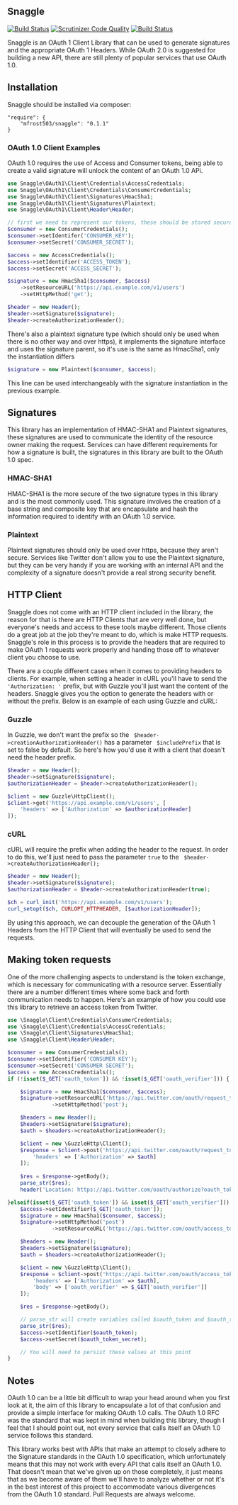 ## Snaggle

[![Build Status](https://travis-ci.org/mfrost503/Snaggle.svg?branch=master)](https://travis-ci.org/mfrost503/Snaggle)
[![Scrutinizer Code
Quality](https://scrutinizer-ci.com/g/mfrost503/Snaggle/badges/quality-score.png?b=master)](https://scrutinizer-ci.com/g/mfrost503/Snaggle/?branch=master)
[![Build
Status](https://scrutinizer-ci.com/g/mfrost503/Snaggle/badges/build.png?b=master)](https://scrutinizer-ci.com/g/mfrost503/Snaggle/build-status/master)

Snaggle is an OAuth 1 Client Library that can be used to generate signatures and
the appropriate OAuth 1 Headers. While OAuth 2.0 is suggested for building a new API, there are still plenty of popular services that use OAuth 1.0. 
## Installation

Snaggle should be installed via composer:
```
"require": {
    "mfrost503/snaggle": "0.1.1"
}
```

### OAuth 1.0 Client Examples
OAuth 1.0 requires the use of Access and Consumer tokens, being able to create a valid signature will unlock the content of an OAuth 1.0 APi.

```php
use Snaggle\OAuth1\Client\Credentials\AccessCredentials;
use Snaggle\OAuth1\Client\Credentials\ConsumerCredentials;
use Snaggle\OAuth1\Client\Signatures\HmacSha1;
use Snaggle\OAuth1\Client\Signatures\Plaintext;
use Snaggle\OAuth1\Client\Header\Header;

// first we need to represent our tokens, these should be stored securely
$consumer = new ConsumerCredentials();
$consumer->setIdentifer('CONSUMER_KEY');
$consumer->setSecret('CONSUMER_SECRET');

$access = new AccessCredentials();
$access->setIdentifier('ACCESS_TOKEN');
$access->setSecret('ACCESS_SECRET');

$signature = new HmacSha1($consumer, $access)
    ->setResourceURL('https://api.example.com/v1/users')
    ->setHttpMethod('get');

$header = new Header();
$header->setSignature($signature);
$header->createAuthorizationHeader();
```

There's also a plaintext signature type (which should only be used when there is no other way and over https), it implements the signature interface and uses the signature parent, so it's use is the same as HmacSha1, only the instantiation differs
```php
$signature = new Plaintext($consumer, $access);
```
This line can be used interchangeably with the signature instantiation in the previous example.

## Signatures

This library has an implementation of HMAC-SHA1 and Plaintext signatures, these
signatures are used to communicate the identity of the resource owner making the
request. Services can have different requirements for how a signature is built,
the signatures in this library are built to the OAuth 1.0 spec.

### HMAC-SHA1

HMAC-SHA1 is the more secure of the two signature types in this library and is
the most commonly used. This signature involves the creation of a base string
and composite key that are encapsulate and hash the information required to
identify with an OAuth 1.0 service.

### Plaintext

Plaintext signatures should only be used over https, because they aren't secure.
Services like Twitter don't allow you to use the Plaintext signature, but they
can be very handy if you are working with an internal API and the complexity of
a signature doesn't provide a real strong security benefit.



## HTTP Client

Snaggle does not come with an HTTP client included in the library, the reason
for that is there are HTTP Clients that are very well done, but everyone's needs
and access to these tools maybe different. Those clients do a great job at the
job they're meant to do, which is make HTTP requests. Snaggle's role in this
process is to provide the headers that are required to make OAuth 1 requests
work properly and handing those off to whatever client you choose to use.

There are a couple different cases when it comes to providing headers to
clients. For example, when setting a header in cURL you'll have to send the
```'Authorization: '``` prefix, but with Guzzle you'll just want the content of
the headers. Snaggle gives you the option to generate the headers with or
without the prefix. Below is an example of each using Guzzle and cURL:

### Guzzle

In Guzzle, we don't want the prefix so the
``` $header->creationAuthorizationHeader()``` has a parameter ```
$includePrefix``` that is set to false by default. So here's how you'd use it
with a client that doesn't need the header prefix.
 
```php
$header = new Header();
$header->setSignature($signature);
$authorizationHeader = $header->createAuthorizationHeader();

$client = new Guzzle\HttpClient();
$client->get('https://api.example.com/v1/users', [
	'headers' => ['Authorization' => $authorizationHeader]
]);
```

### cURL

cURL will require the prefix when adding the header to the request. In order to
do this, we'll just need to pass the parameter ```true``` to the ```
$header->createAuthorizationHeader();```

```php
$header = new Header();
$header->setSignature($signature);
$authorizationHeader = $header->createAuthorizationHeader(true);

$ch = curl_init('https://api.example.com/v1/users');
curl_setopt($ch, CURLOPT_HTTPHEADER, [$authorizationHeader]);
```

By using this approach, we can decouple the generation of the OAuth 1 Headers
from the HTTP Client that will eventually be used to send the requests.

## Making token requests

One of the more challenging aspects to understand is the token exchange, which is
necessary for communicating with a resource server. Essentially there are a number 
different times where some back and forth communication needs to happen. Here's an
example of how you could use this library to retrieve an access token from Twitter.

```php
use \Snaggle\Client\Credentials\ConsumerCredentials;
use \Snaggle\Client\Credentials\AccessCredentials;
use \Snaggle\Client\Signatures\HmacSha1;
use \Snaggle\Client\Header\Header;

$consumer = new ConsumerCredentials();
$consumer->setIdentifier('CONSUMER KEY');
$consumer->setSecret('CONSUMER SECRET');
$access = new AccessCredentials();
if (!isset($_GET['oauth_token']) && !isset($_GET['oauth_verifier'])) {

    $signature = new HmacSha1($consumer, $access);
    $signature->setResourceURL('https://api.twitter.com/oauth/request_token')
              ->setHttpMethod('post');

    $headers = new Header();
    $headers->setSignature($signature);
    $auth = $headers->createAuthorizationHeader();

    $client = new \GuzzleHttp\Client();
    $response = $client->post('https://api.twitter.com/oauth/request_token', [
        'headers' => ['Authorization' => $auth]
    ]);
   
    $res = $response->getBody();
    parse_str($res);
    header('Location: https://api.twitter.com/oauth/authorize?oauth_token=' . $oauth_token);

}elseif(isset($_GET['oauth_token']) && isset($_GET['oauth_verifier'])) {
    $access->setIdentifier($_GET['oauth_token']);
    $signature = new HmacSha1($consumer, $access);
    $signature->setHttpMethod('post')
              ->setResourceURL('https://api.twitter.com/oauth/access_token');

    $headers = new Header();
    $headers->setSignature($signature);
    $auth = $headers->createAuthorizationHeader();

    $client = new \GuzzleHttp\Client();
    $response = $client->post('https://api.twitter.com/oauth/access_token', [
        'headers' => ['Authorization' => $auth],
        'body' => ['oauth_verifier' => $_GET['oauth_verifier']]
    ]);

    $res = $response->getBody();

    // parse_str will create variables called $oauth_token and $oauth_token_secret
    parse_str($res);
	$access->setIdentifier($oauth_token);
	$access->setSecret($oauth_token_secret);

	// You will need to persist these values at this point
}
```

## Notes

OAuth 1.0 can be a little bit difficult to wrap your head around when you first
look at it, the aim of this library to encapsulate a lot of that confusion and
provide a simple interface for making OAuth 1.0 calls. The OAuth 1.0 RFC was the
standard that was kept in mind when building this library, though I feel that I
should point out, not every service that calls itself an OAuth 1.0 service
follows this standard.

This library works best with APIs that make an attempt to closely adhere to the
Signature standards in the OAuth 1.0 specification, which unfortunately means
that this may not work with every API that calls itself an OAuth 1.0. That
doesn't mean that we've given up on those completely, it just means that as we
become aware of them we'll have to analyze whether or not it's in the best
interest of this project to accommodate various divergences from the OAuth 1.0
standard. Pull Requests are always welcome.
